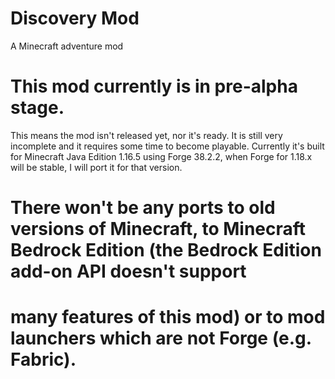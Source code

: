 # Discovery Mod
A Minecraft adventure mod

# This mod currently is in pre-alpha stage.
This means the mod isn't released yet, nor it's ready. It is still very incomplete and it requires some time to become playable.
Currently it's built for Minecraft Java Edition 1.16.5 using Forge 38.2.2, when Forge for 1.18.x will be stable, I will port it for that
version.
# There won't be any ports to old versions of Minecraft, to Minecraft Bedrock Edition (the Bedrock Edition add-on API doesn't support
# many features of this mod) or to mod launchers which are not Forge (e.g. Fabric).
